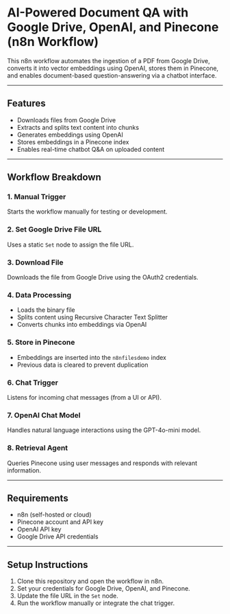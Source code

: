 # AI-Powered Document QA with Google Drive, OpenAI, and Pinecone (n8n Workflow)

This n8n workflow automates the ingestion of a PDF from Google Drive, converts it into vector embeddings using OpenAI, stores them in Pinecone, and enables document-based question-answering via a chatbot interface.

---

## Features

- Downloads files from Google Drive
- Extracts and splits text content into chunks
- Generates embeddings using OpenAI
- Stores embeddings in a Pinecone index
- Enables real-time chatbot Q&A on uploaded content

---

## Workflow Breakdown

### 1. Manual Trigger
Starts the workflow manually for testing or development.

### 2. Set Google Drive File URL
Uses a static `Set` node to assign the file URL.

### 3. Download File
Downloads the file from Google Drive using the OAuth2 credentials.

### 4. Data Processing
- Loads the binary file
- Splits content using Recursive Character Text Splitter
- Converts chunks into embeddings via OpenAI

### 5. Store in Pinecone
- Embeddings are inserted into the `n8nfilesdemo` index
- Previous data is cleared to prevent duplication

### 6. Chat Trigger
Listens for incoming chat messages (from a UI or API).

### 7. OpenAI Chat Model
Handles natural language interactions using the GPT-4o-mini model.

### 8. Retrieval Agent
Queries Pinecone using user messages and responds with relevant information.

---

## Requirements

- n8n (self-hosted or cloud)
- Pinecone account and API key
- OpenAI API key
- Google Drive API credentials

---

## Setup Instructions

1. Clone this repository and open the workflow in n8n.
2. Set your credentials for Google Drive, OpenAI, and Pinecone.
3. Update the file URL in the `Set` node.
4. Run the workflow manually or integrate the chat trigger.



